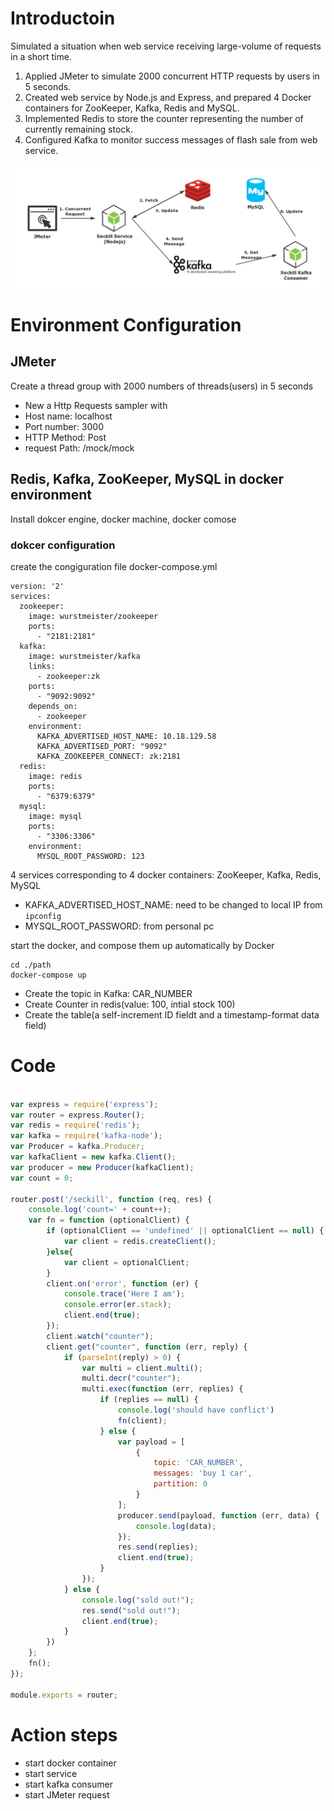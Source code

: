 # Introductoin

Simulated a situation when web service receiving large-volume of requests in a short time.
1. Applied JMeter to simulate 2000 concurrent HTTP requests by users in 5 seconds.
2. Created web service by Node.js and Express, and prepared 4 Docker containers for ZooKeeper, Kafka, Redis and MySQL.
3. Implemented Redis to store the counter representing the number of currently remaining stock.
4. Configured Kafka to monitor success messages of flash sale from web service.

![Alt text](https://github.com/ferzl123/Black-Friday-Flash-sale-mock/blob/master/1.png "Optional title")

# Environment Configuration

## JMeter

Create a thread group with 2000 numbers of threads(users) in 5 seconds
* New a Http Requests sampler with 
* Host name: localhost 
* Port number: 3000
* HTTP Method: Post
* request Path: /mock/mock

## Redis, Kafka, ZooKeeper, MySQL in docker environment

Install dokcer engine, docker machine, docker comose

### dokcer configuration
create the congiguration file docker-compose.yml

```
version: '2'
services:
  zookeeper:
    image: wurstmeister/zookeeper
    ports:
      - "2181:2181"
  kafka:
    image: wurstmeister/kafka
    links:
      - zookeeper:zk
    ports:
      - "9092:9092"
    depends_on:
      - zookeeper
    environment:
      KAFKA_ADVERTISED_HOST_NAME: 10.18.129.58
      KAFKA_ADVERTISED_PORT: "9092"
      KAFKA_ZOOKEEPER_CONNECT: zk:2181
  redis:
    image: redis
    ports:
      - "6379:6379"
  mysql:
    image: mysql
    ports:
      - "3306:3306"
    environment:
      MYSQL_ROOT_PASSWORD: 123
```
4 services corresponding to 4 docker containers: ZooKeeper, Kafka, Redis, MySQL

* KAFKA_ADVERTISED_HOST_NAME: need to be changed to local IP from ```ipconfig```
* MYSQL_ROOT_PASSWORD: from personal pc

start the docker, and compose them up automatically by Docker
```
cd ./path
docker-compose up
```

* Create the topic in Kafka: CAR_NUMBER
* Create Counter in redis(value: 100, intial stock 100)
* Create the table(a self-increment ID fieldt and a timestamp-format data field)

# Code
```javascript

var express = require('express');
var router = express.Router();
var redis = require('redis');
var kafka = require('kafka-node');
var Producer = kafka.Producer;
var kafkaClient = new kafka.Client();
var producer = new Producer(kafkaClient);
var count = 0;

router.post('/seckill', function (req, res) {
    console.log('count=' + count++);
    var fn = function (optionalClient) {
        if (optionalClient == 'undefined' || optionalClient == null) {
            var client = redis.createClient();
        }else{
            var client = optionalClient;
        }
        client.on('error', function (er) {
            console.trace('Here I am');
            console.error(er.stack);
            client.end(true);
        });
        client.watch("counter");
        client.get("counter", function (err, reply) {
            if (parseInt(reply) > 0) {
                var multi = client.multi();
                multi.decr("counter");
                multi.exec(function (err, replies) {
                    if (replies == null) {
                        console.log('should have conflict')
                        fn(client);
                    } else {
                        var payload = [
                            {
                                topic: 'CAR_NUMBER',
                                messages: 'buy 1 car',
                                partition: 0
                            }
                        ];
                        producer.send(payload, function (err, data) {
                            console.log(data);
                        });
                        res.send(replies);
                        client.end(true);
                    }
                });
            } else {
                console.log("sold out!");
                res.send("sold out!");
                client.end(true);
            }
        })
    };
    fn();
});

module.exports = router;
```




# Action steps

* start docker container
* start service
* start kafka consumer
* start JMeter request
